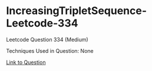 # IncreasingTripletSequence-Leetcode-334

Leetcode Question 334 (Medium)

Techniques Used in Question:
None

[Link to Question](https://leetcode.com/problems/increasing-triplet-subsequence/)
